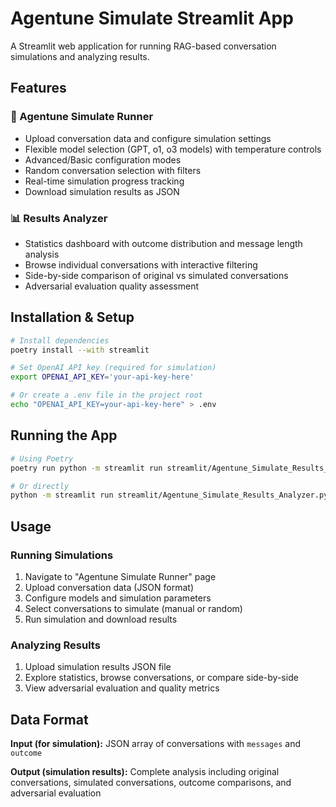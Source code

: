# Agentune Simulate Streamlit App

A Streamlit web application for running RAG-based conversation simulations and analyzing results.

## Features

### 🤖 Agentune Simulate Runner
- Upload conversation data and configure simulation settings
- Flexible model selection (GPT, o1, o3 models) with temperature controls
- Advanced/Basic configuration modes
- Random conversation selection with filters
- Real-time simulation progress tracking
- Download simulation results as JSON

### 📊 Results Analyzer
- Statistics dashboard with outcome distribution and message length analysis
- Browse individual conversations with interactive filtering
- Side-by-side comparison of original vs simulated conversations
- Adversarial evaluation quality assessment

## Installation & Setup

```bash
# Install dependencies
poetry install --with streamlit

# Set OpenAI API key (required for simulation)
export OPENAI_API_KEY='your-api-key-here'

# Or create a .env file in the project root
echo "OPENAI_API_KEY=your-api-key-here" > .env
```

## Running the App

```bash
# Using Poetry
poetry run python -m streamlit run streamlit/Agentune_Simulate_Results_Analyzer.py

# Or directly
python -m streamlit run streamlit/Agentune_Simulate_Results_Analyzer.py
```

## Usage

### Running Simulations
1. Navigate to "Agentune Simulate Runner" page
2. Upload conversation data (JSON format)
3. Configure models and simulation parameters
4. Select conversations to simulate (manual or random)
5. Run simulation and download results

### Analyzing Results
1. Upload simulation results JSON file
2. Explore statistics, browse conversations, or compare side-by-side
3. View adversarial evaluation and quality metrics

## Data Format

**Input (for simulation):** JSON array of conversations with `messages` and `outcome`

**Output (simulation results):** Complete analysis including original conversations, simulated conversations, outcome comparisons, and adversarial evaluation
